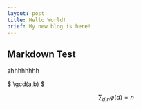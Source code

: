 ```yaml
---
layout: post
title: Hello World!
brief: My new blog is here!
---
```

## Markdown Test

ahhhhhhhh

$ \gcd(a,b) $

$$
\sum_{d|n} \varphi(d) = n
$$